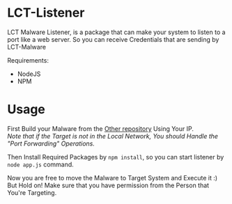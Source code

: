 # LCT-Listener
LCT Malware Listener, is a package that can make your system to listen to a port like a web server. So you can receive Credentials that are sending by LCT-Malware

Requirements:
+ NodeJS
+ NPM

# Usage
First Build your Malware from the [Other repository](https://github.com/iHapiW/LCT-Malware) Using Your IP.<br/>
*Note that if the Target is not in the Local Network, You should Handle the "Port Forwarding" Operations.*

Then Install Required Packages by `npm install`, so you can start listener by `node app.js` command.

Now you are free to move the Malware to Target System and Execute it :)<br/>
But Hold on! Make sure that you have permission from the Person that You're Targeting.
